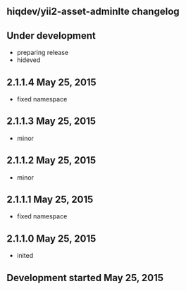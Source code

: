 hiqdev/yii2-asset-adminlte changelog
------------------------------------

## Under development

- preparing release
- hideved

## 2.1.1.4 May 25, 2015

- fixed namespace

## 2.1.1.3 May 25, 2015

- minor

## 2.1.1.2 May 25, 2015

- minor

## 2.1.1.1 May 25, 2015

- fixed namespace

## 2.1.1.0 May 25, 2015

- inited

## Development started May 25, 2015

